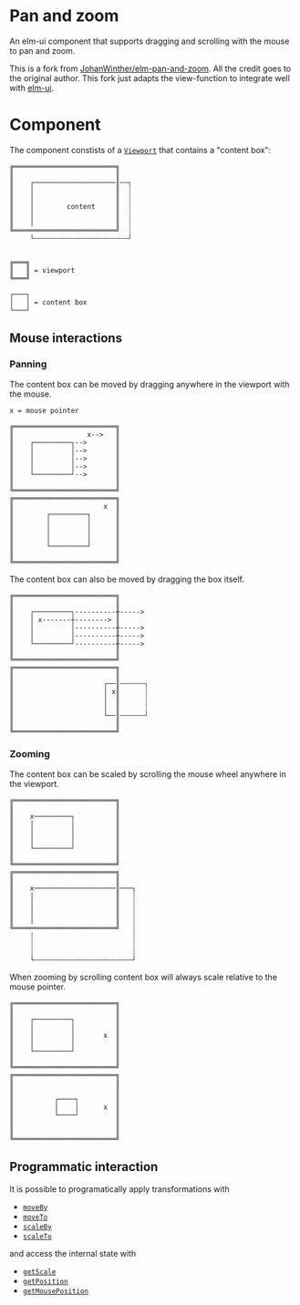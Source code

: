 # Pan and zoom

An elm-ui component that supports dragging and scrolling with the mouse to pan and zoom.

This is a fork from [JohanWinther/elm-pan-and-zoom](https://github.com/JohanWinther/elm-pan-and-zoom).
All the credit goes to the original author.
This fork just adapts the view-function to integrate well with [elm-ui](https://github.com/mdgriffith/elm-ui).

# Component

The component constists of a [`Viewport`](PanZoom#Viewport) that contains a "content box":

```plaintext
╔═════════════════════════╗
║                         ║
║    ┌────────────────────║╌╌┐
║    │                    ║  ┊
║    │                    ║  ┊
║    │        content     ║  ┊
║    │                    ║  ┊
║    │                    ║  ┊
╚═════════════════════════╝  ┊
     └╌╌╌╌╌╌╌╌╌╌╌╌╌╌╌╌╌╌╌╌╌╌╌┘


╔═══╗
║   ║ = viewport
╚═══╝

┌───┐
│   │ = content box
└───┘
```

## Mouse interactions

### Panning

The content box can be moved by dragging anywhere in the viewport with the mouse.

```plaintext
x = mouse pointer

╔═════════════════════════╗
║                  x-->   ║
║    ┌─────────┐-->       ║
║    │         │-->       ║
║    │         │-->       ║
║    │         │-->       ║
║    └─────────┘-->       ║
║                         ║
╚═════════════════════════╝
╔═════════════════════════╗
║                      x  ║
║        ┌─────────┐      ║
║        │         │      ║
║        │         │      ║
║        │         │      ║
║        └─────────┘      ║
║                         ║
╚═════════════════════════╝
```

The content box can also be moved by dragging the box itself.

```plaintext
╔═════════════════════════╗
║                         ║
║    ┌─────────┐----------╫----->
║    │ x-------┼--------> ║
║    │         │----------╫----->
║    │         │----------╫----->
║    └─────────┘----------╫----->
║                         ║
╚═════════════════════════╝
╔═════════════════════════╗
║                         ║
║                      ┌──║╌╌╌╌╌╌┐
║                      │ x║      ┊
║                      │  ║      ┊
║                      │  ║      ┊
║                      └──║╌╌╌╌╌╌┘
║                         ║
╚═════════════════════════╝
```

### Zooming

The content box can be scaled by scrolling the mouse wheel anywhere in the viewport.

```plaintext
╔═════════════════════════╗
║                         ║
║    x─────────┐          ║
║    │         │          ║
║    │         │          ║
║    │         │          ║
║    └─────────┘          ║
║                         ║
╚═════════════════════════╝
╔═════════════════════════╗
║                         ║
║    x────────────────────║───┐
║    │                    ║   ┊
║    │                    ║   ┊
║    │                    ║   ┊
║    │                    ║   ┊
╚═════════════════════════╝   ┊
     ┊                        ┊
     ┊                        ┊
     ┊                        ┊
     └╌╌╌╌╌╌╌╌╌╌╌╌╌╌╌╌╌╌╌╌╌╌╌╌┘
```

When zooming by scrolling content box will always scale relative to the mouse pointer.

```plaintext
╔═════════════════════════╗
║                         ║
║    ┌─────────┐          ║
║    │         │          ║
║    │         │       x  ║
║    │         │          ║
║    └─────────┘          ║
║                         ║
╚═════════════════════════╝
╔═════════════════════════╗
║                         ║
║                         ║
║          ┌────┐         ║
║          │    │      x  ║
║          └────┘         ║
║                         ║
║                         ║
╚═════════════════════════╝
```

## Programmatic interaction

It is possible to programatically apply transformations with

- [`moveBy`](PanZoom#moveBy)
- [`moveTo`](PanZoom#moveTo)
- [`scaleBy`](PanZoom#scaleBy)
- [`scaleTo`](PanZoom#scaleTo)

and access the internal state with

- [`getScale`](PanZoom#getScale)
- [`getPosition`](PanZoom#getPosition)
- [`getMousePosition`](PanZoom#getMousePosition)
